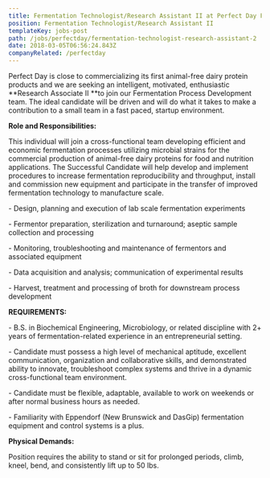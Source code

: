 ```yaml
---
title: Fermentation Technologist/Research Assistant II at Perfect Day Foods
position: Fermentation Technologist/Research Assistant II
templateKey: jobs-post
path: /jobs/perfectday/fermentation-technologist-research-assistant-2
date: 2018-03-05T06:56:24.843Z
companyRelated: /perfectday
---
```

Perfect Day is close to commercializing its first animal-free dairy protein products and we are seeking an intelligent, motivated, enthusiastic **Research Associate II **to join our Fermentation Process Development team. The ideal candidate will be driven and will do what it takes to make a contribution to a small team in a fast paced, startup environment.

**Role and Responsibilities:**

This individual will join a cross-functional team developing efficient and economic fermentation processes utilizing microbial strains for the commercial production of animal-free dairy proteins for food and nutrition applications. The Successful Candidate will help develop and implement procedures to increase fermentation reproducibility and throughput, install and commission new equipment and participate in the transfer of improved fermentation technology to manufacture scale.

\- Design, planning and execution of lab scale fermentation experiments

\- Fermentor preparation, sterilization and turnaround; aseptic sample collection and processing

\- Monitoring, troubleshooting and maintenance of fermentors and associated equipment

\- Data acquisition and analysis; communication of experimental results

\- Harvest, treatment and processing of broth for downstream process development

**REQUIREMENTS:**

\- B.S. in Biochemical Engineering, Microbiology, or related discipline with 2+ years of fermentation-related experience in an entrepreneurial setting.

\- Candidate must possess a high level of mechanical aptitude, excellent communication, organization and collaborative skills, and demonstrated ability to innovate, troubleshoot complex systems and thrive in a dynamic cross-functional team environment.

\- Candidate must be flexible, adaptable, available to work on weekends or after normal business hours as needed.

\- Familiarity with Eppendorf (New Brunswick and DasGip) fermentation equipment and control systems is a plus.

**Physical Demands:**

Position requires the ability to stand or sit for prolonged periods, climb, kneel, bend, and consistently lift up to 50 lbs.
